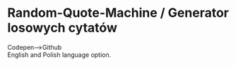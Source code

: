 # Random-Quote-Machine / Generator losowych cytatów
Codepen-->Github
<br>
English and Polish language option.
